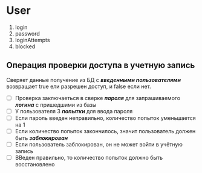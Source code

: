 # User
1. login
1. password
1. loginAttempts
1. blocked

## Операция проверки доступа в учетную запись
Сверяет данные получение из БД с __*введенными пользователями*__ 
возвращает true ели разрешен доступ, и false если нет.

 -[ ] Проверка заключаеться в сверке __*пароля*__ для запрашиваемого __*логина*__ с пришедшими из базы
 -[ ] У пользователя 3 __*попытки*__ для ввода пароля 
 -[ ] Если пароль введен неправильно, количество попыток уменьшается на 1
 -[ ] Если количество попыток закончилось, значит пользователь должен быть __*заблокирован*__
 -[ ] Если пользователь заблокирован, он не может войти в учётную запись
 -[ ] ВВеден правильно, то количество попыток должно быть восстановлено